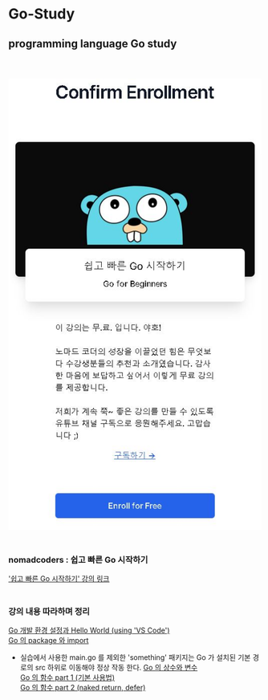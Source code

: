 # Go-Study
## programming language Go study
　  
　  
![enrollment_course](https://github.com/nimkoes/Go-Study/blob/main/assets/images/enrollment_course.JPG?raw=true "enrollment_course")
　  
　  
  ### nomadcoders : 쉽고 빠른 Go 시작하기  
['쉽고 빠른 Go 시작하기' 강의 링크][link_course]
　  
　  
  ### 강의 내용 따라하며 정리
[Go 개발 환경 설정과 Hello World (using 'VS Code')][link_blog_001]  
[Go 의 package 와 import][link_blog_002]  
 - 실습에서 사용한 main.go 를 제외한 'something' 패키지는 Go 가 설치된 기본 경로의 src 하위로 이동해야 정상 작동 한다.
[Go 의 상수와 변수][link_blog_003]  
[Go 의 함수 part 1 (기본 사용법)][link_blog_004]  
[Go 의 함수 part 2 (naked return, defer)][link_blog_005]  


[link_course]:https://nomadcoders.co/go-for-beginners/lobby

[link_blog_001]:https://xxxelppa.tistory.com/270
[link_blog_002]:https://xxxelppa.tistory.com/271
[link_blog_003]:https://xxxelppa.tistory.com/272
[link_blog_004]:https://xxxelppa.tistory.com/273
[link_blog_005]:https://xxxelppa.tistory.com/274

